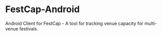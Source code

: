 # FestCap-Android
Android Client for FestCap - A tool for tracking venue capacity for multi-venue festivals. 
